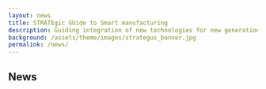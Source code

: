 ```yaml
---
layout: news
title: STRATEgic GUide to Smart manufacturing
description: Guiding integration of new technologies for new generation of<br/>smart manufacturing systems
background: /assets/theme/images/strategus_banner.jpg
permalink: /news/
---
```


## News